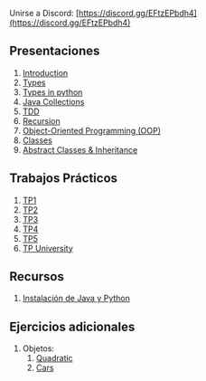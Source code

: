 Unirse a Discord: [https://discord.gg/EFtzEPbdh4](https://discord.gg/EFtzEPbdh4)

## Presentaciones
1. [Introduction](introduction)
2. [Types](types)
3. [Types in python](types-in-python)
4. [Java Collections](java-collections)
5. [TDD](tdd)
6. [Recursion](recursion)
7. [Object-Oriented Programming (OOP)](oop)
8. [Classes](classes)
9. [Abstract Classes & Inheritance](inheritance)

[//]: # (10. [Polymorphism and interfaces]&#40;polymorphism&#41;)

[//]: # (11. [Coverage]&#40;coverage&#41;)

[//]: # (12. [Generics]&#40;generics&#41;)

[//]: # (13. [Packages]&#40;https://docs.google.com/presentation/d/1DdAOhl1FPAeZKNiHjDakr3-B_ty--FwowzA8bYkgrh0/edit?usp=sharing&#41;)

[//]: # (14. [Exceptions]&#40;exceptions&#41;)


## Trabajos Prácticos
1. [TP1](practice/1)
2. [TP2](practice/2)
3. [TP3](practice/3)
4. [TP4](practice/4)
5. [TP5](practice/5)
6. [TP University](https://classroom.github.com/a/KX5w2Av7)

## Recursos
1. [Instalación de Java y Python](utils/installation)

## Ejercicios adicionales
1. Objetos:
   1. [Quadratic](additional-practice/eq-snd-grade)
   2. [Cars](additional-practice/simple-car) 

[//]: # (2. Práctica Parcial:)
[//]: # (   1. [Parcial 1]&#40;additional-practice/parcial-1&#41;)
[//]: # (   1. [Parcial 1]&#40;additional-practice/parcial-1-solutions&#41;)